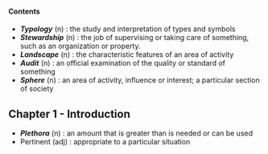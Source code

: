 #### Contents
* ***Typology*** (n) : the study and interpretation of types and symbols
* ***Stewardship*** (n) : the job of supervising or taking care of something, such as an organization or property.
* ***Landscape*** (n) : the characteristic features of an area of activity
* ***Audit*** (n) : an official examination of the quality or standard of something
* ***Sphere*** (n) : an area of activity, influence or interest; a particular section of society
## Chapter 1 - Introduction
* ***Plethora*** (n) : an amount that is greater than is needed or can be used
* Pertinent (adj) : appropriate to a particular situation